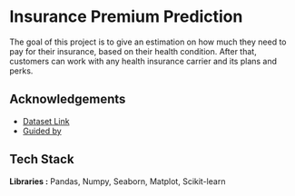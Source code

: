 
# Insurance Premium Prediction

The goal of this project is to give an estimation on how much they need to pay for their insurance, based on their health condition. After that, customers can work with any health insurance carrier and its plans and perks. 


## Acknowledgements

 - [Dataset Link](https://www.kaggle.com/datasets/noordeen/insurance-premium-prediction)
 - [Guided by](linkedin.com/in/mayank953)



## Tech Stack

**Libraries :** Pandas, Numpy, Seaborn, Matplot, Scikit-learn




